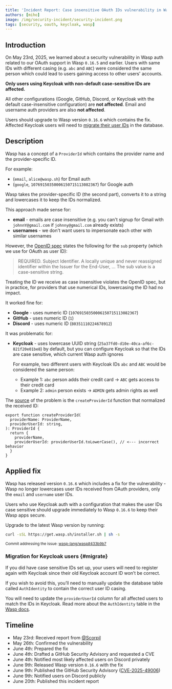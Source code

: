 ```yaml
---
title: 'Incident Report: Case insensitive OAuth IDs vulnerability in Wasp'
authors: [miho]
image: /img/security-incident/security-incident.png
tags: [security, oauth, keycloak, wasp]
---
```


## Introduction

On May 23rd, 2025, we learned about a security vulnerability in Wasp auth related to our OAuth support in Wasp `0.16.5` and earlier.
Users with same IDs with different casing (e.g. `abc` and `ABC`) were considered the same person which could lead to users gaining access to other users' accounts.

<!-- truncate -->

**Only users using Keycloak with non-default case-sensitive IDs are affected.**

All other configurations (Google, GitHub, Discord, or Keycloak with the default case-insensitive configuration) are **not affected**. Email and username auth providers are also **not affected**.

Users should upgrade to Wasp version `0.16.6` which contains the fix. Affected Keycloak users will need to [migrate their user IDs](#migrate) in the database.

## Description

Wasp has a concept of a `ProviderId` which contains the provider name and the provider-specific ID. 

For example:

- (`email`, `alice@wasp.sh`) for Email auth
- (`google`, `10769150350006150715113082367`) for Google auth

Wasp takes the provider-specific ID (the second part), converts it to a string and lowercases it to keep the IDs normalized.

This approach made sense for:

- **email** - emails are case insensitive (e.g. you can't signup for Gmail with `johnnY@gmail.com` if `johnny@gmail.com` already exists)
- **usernames** - we don't want users to impersonate each other with similar usernames

However, the [OpenID spec](https://openid.net/specs/openid-connect-core-1_0.html#IDToken) states the following for the `sub` property (which we use for OAuth as user ID):

> REQUIRED.
	    Subject Identifier. A locally unique and never
	    reassigned identifier within the Issuer for the End-User,
            …
	    The sub value is a case-sensitive string.
> 

Treating the ID we receive as case insensitive violates the OpenID spec, but in practice, for providers that use numerical IDs, lowercasing the ID had no impact.

It worked fine for:

- **Google** - uses numeric ID (`10769150350006150715113082367`)
- **GitHub** - uses numeric ID (`1`)
- **Discord** - uses numeric ID (`80351110224678912`)

It was problematic for:

- **Keycloak** - uses lowercase UUID string (`25a37fd0-d10e-40ca-af6c-821f20e01be8`) by default, but you can configure Keycloak so that the IDs are case sensitive, which current Wasp auth ignores

  For example, two different users with Keycloak IDs `abc` and `ABC` would be considered the same person:
    - Example 1: `abc` person adds their credit card → `ABC` gets access to their credit card
    - Example 2: `admin` person exists → `ADMIN` gets admin rights as well

The [source](https://github.com/wasp-lang/wasp/blob/014f661a27f829bddf2290f7cdf1cd7c38f3387c/waspc/data/Generator/templates/sdk/wasp/auth/utils.ts#L85) of the problem is the `createProviderId` function that normalized the received ID:

```tsx
export function createProviderId(
  providerName: ProviderName,
  providerUserId: string,
): ProviderId {
  return {
    providerName,
    providerUserId: providerUserId.toLowerCase(), // <--- incorrect behavior
  }
}
```

## Applied fix

Wasp has released version `0.16.6` which includes a fix for the vulnerability - Wasp no longer lowercases user IDs received from OAuth providers, only the `email` and `username` user IDs.

Users who use Keycloak auth with a configuration that makes the user IDs case sensitive should upgrade immediately to Wasp `0.16.6` to keep their Wasp apps secure.

Upgrade to the latest Wasp version by running:

```bash
curl -sSL https://get.wasp.sh/installer.sh | sh -s
```

<small>

Commit addressing the issue: [wasp-lang/wasp#433b9b7](https://github.com/wasp-lang/wasp/commit/433b9b7f491c172db656fb94cc85e5bd7d614b74)
</small>


### Migration for Keycloak users {#migrate}

If you did have case sensitive IDs set up, your users will need to register again with Keycloak since their old Keycloak account ID won’t be correct.

If you wish to avoid this, you’ll need to manually update the database table called `AuthIdentity` to contain the correct user ID casing.

You will need to update the `providerUserId` column for all affected users to match the IDs in Keycloak. Read more about the `AuthIdentity` table in the [Wasp docs](/docs/auth/entities#authidentity-entity-).



## Timeline

- May 23rd: Received report from [@Scorpil](https://github.com/Scorpil)
- May 26th: Confirmed the vulnerability
- June 4th: Prepared the fix
- June 4th: Drafted a GitHub Security Advisory and requested a CVE
- June 4th: Notified most likely affected users on Discord privately
- June 9th: Released Wasp version `0.16.6` with the fix
- June 9th: Published the GitHub Security Advisory ([CVE-2025-49006](https://github.com/wasp-lang/wasp/security/advisories/GHSA-qvjc-6xv7-6v5f))
- June 9th: Notified users on Discord publicly
- June 20th: Published this incident report
